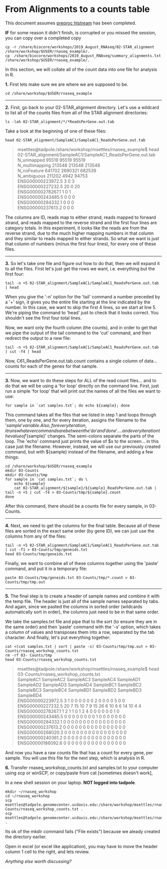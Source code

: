 # From Alignments to a counts table

This document assumes [preproc htstream](./preproc_htstream.md) has been completed.

**IF** for some reason it didn't finish, is corrupted or you missed the session, you can copy over a completed copy

    cp -r /share/biocore/workshops/2019_August_RNAseq/02-STAR_alignment /share/workshop/$USER/rnaseq_example/.
    cp  /share/biocore/workshops/2019_August_RNAseq/summary_alignments.txt /share/workshop/$USER/rnaseq_example/.

In this section, we will collate all of the count data into one file for analysis in R.

**1\.** First lets make sure we are where we are supposed to be.

    cd /share/workshop/$USER/rnaseq_example

---
**2\.** First, go back to your 02-STAR_alignment directory. Let's use a wildcard to list all of the counts files from all of the STAR alignment directories:

    ls -lah 02-STAR_alignment/*/*ReadsPerGene.out.tab

Take a look at the beginning of one of these files:

    head 02-STAR_alignment/SampleAC1/SampleAC1_ReadsPerGene.out.tab


> msettles@tadpole:/share/workshop/msettles/rnaseq_example$ head 02-STAR_alignment/SampleAC1/SampleAC1_ReadsPerGene.out.tab<br>
> N_unmapped	95519	95519	95519<br>
> N_multimapping	213548	213548	213548<br>
> N_noFeature	641702	2690321	682539<br>
> N_ambiguous	211202	4942	94753<br>
> ENSG00000223972.5	3	0	3<br>
> ENSG00000227232.5	20	0	20<br>
> ENSG00000278267.1	1	0	1<br>
> ENSG00000243485.5	0	0	0<br>
> ENSG00000284332.1	0	0	0<br>
> ENSG00000237613.2	0	0	0<br>


The columns are ID, reads map to either strand, reads mapped to forward strand, and reads mapped to the reverse strand and the first four lines are category totals. In this experiment, it looks like the reads are from the reverse strand, due to the much higher mapping numbers in that column and they similar to reads mapped to either strands. So what we want is just that column of numbers (minus the first four lines), for every one of these files.

---
**3\.** So let's take one file and figure out how to do that, then we will expand it to all the files. First let's just get the rows we want, i.e. everything but the first four:

    tail -n +5 02-STAR_alignment/SampleAC1/SampleAC1_ReadsPerGene.out.tab | head

When you give the '-n' option for the 'tail' command a number preceded by a '+' sign, it gives you the entire file starting at the line indicated by the number. In this case, we want to skip the first 4 lines, so we start at line 5. We're piping the command to 'head' just to check that it looks correct. You shouldn't see the first four total lines.

Now, we want only the fourth column (the counts), and in order to get that we pipe the output of the tail command to the 'cut' command, and then redirect the output to a new file:

    tail -n +5 02-STAR_alignment/SampleAC1/SampleAC1_ReadsPerGene.out.tab | cut -f4 | head

Now, C61_ReadsPerGene.out.tab.count contains a single column of data... counts for each of the genes for that sample.

---

**3\.** Now, we want to do these steps for ALL of the read count files... and to do that we will be using a 'for loop' directly on the command line. First, just run a simple 'for loop' that will print out the names of all the files we want to use:

    for sample in `cat samples.txt`; do echo ${sample}; done

This command takes all the files that we listed in step 1 and loops through them, one by one, and for every iteration, assigns the filename to the '${sample}' variable. Also, for every iteration, it runs whatever commands are between the 'do' and 'done'.... and every iteration the value of '${sample}' changes. The semi-colons separate the parts of the loop. The 'echo' command just prints the value of $x to the screen... in this case just the filename. However, instead, we will use our previously created command, but with ${sample} instead of the filename, and adding a few things:

    cd /share/workshop/$USER/rnaseq_example
    mkdir 03-Counts
    mkdir 03-Counts/tmp
    for sample in `cat samples.txt`; do \
        echo ${sample}
        cat 02-STAR_alignment/${sample}/${sample}_ReadsPerGene.out.tab | tail -n +5 | cut -f4 > 03-Counts/tmp/${sample}.count
    done

After this command, there should be a counts file for every sample, in 03-Counts.

---
**4\.** Next, we need to get the columns for the final table. Because all of these files are sorted in the exact same order (by gene ID), we can just use the columns from any of the files:

    tail -n +5 02-STAR_alignment/SampleAC1/SampleAC1_ReadsPerGene.out.tab | cut -f1 > 03-Counts/tmp/geneids.txt
    head 03-Counts/tmp/geneids.txt

Finally, we want to combine all of these columns together using the 'paste' command, and put it in a temporary file:

    paste 03-Counts/tmp/geneids.txt 03-Counts/tmp/*.count > 03-Counts/tmp/tmp.out

---
**5\.** The final step is to create a header of sample names and combine it with the temp file. The header is just all of the sample names separated by tabs. And again, since we pasted the columns in sorted order (wildcards automatically sort in order), the columns just need to be in that same order.

We take the samples.txt file and pipe that to the sort (to ensure they are in the same order) and then 'paste' command with the '-s' option, which takes a column of values and transposes them into a row, separated by the tab character. And finally, let's put everything together:

    cat <(cat samples.txt | sort | paste -s) 03-Counts/tmp/tmp.out > 03-Counts/rnaseq_workshop_counts.txt
    rm -rf 03- Counts/tmp
    head 03-Counts/rnaseq_workshop_counts.txt


> msettles@tadpole:/share/workshop/msettles/rnaseq_example$ head 03-Counts/rnaseq_workshop_counts.txt<br>
> SampleAC1	SampleAC2	SampleAC3	SampleAC4	SampleAD1	SampleAD2	SampleAD3	SampleAD4	SampleBC1	SampleBC2	SampleBC3	SampleBC4	SampleBD1	SampleBD2	SampleBD3	SampleBD4<br>
> ENSG00000223972.5	3	1	0	0	0	0	0	0	2	0	0	0	0	5	0	0
> ENSG00000227232.5	20	7	15	10	7	9	15	26	6	10	6	6	14	10	4	4
> ENSG00000278267.1	1	2	1	1	0	1	2	4	0	0	0	0	0	0	1	0
> ENSG00000243485.5	0	0	0	0	0	0	0	0	1	0	0	0	0	0	0	0
> ENSG00000284332.1	0	0	0	0	0	0	0	0	0	0	0	0	0	0	0	0
> ENSG00000237613.2	0	0	0	0	0	0	0	0	0	0	0	0	0	0	0	0
> ENSG00000268020.3	0	0	0	0	0	0	0	0	0	0	0	0	0	0	0	0
> ENSG00000240361.2	0	0	0	0	0	0	0	0	0	0	0	0	0	0	0	0
> ENSG00000186092.6	0	0	0	0	0	0	0	0	0	0	0	0	0	0	0	0


And now you have a raw counts file that has a count for every gene, per sample. You will use this file for the next step, which is analysis in R.

**6\.** Transfer rnaseq_workshop_counts.txt and samples.txt to your computer using scp or winSCP, or copy/paste from cat [sometimes doesn't work],  

In a new shell session on your laptop. **NOT logged into tadpole**.

    mkdir ~/rnaseq_workshop
    cd ~/rnaseq_workshop
    scp msettles@tadpole.genomecenter.ucdavis.edu:/share/workshop/msettles/rnaseq_example/03-Counts/rnaseq_workshop_counts.txt .
    scp msettles@tadpole.genomecenter.ucdavis.edu:/share/workshop/msettles/rnaseq_example/samples.txt .

Its ok of the mkdir command fails ("File exists") because we aleady created the directory earlier.

Open in excel (or excel like application), you may have to move the header column 1 cell to the right, and lets review.

*Anything else worth discussing?*
